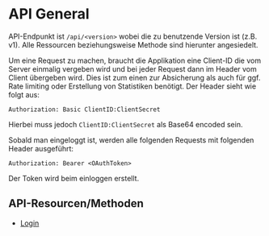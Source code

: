 # API General

API-Endpunkt ist `/api/<version>` wobei <version> die zu benutzende Version ist (z.B. v1). Alle Ressourcen beziehungsweise Methode sind hierunter angesiedelt.

Um eine Request zu machen, braucht die Applikation eine Client-ID die vom Server einmalig vergeben wird und bei jeder Request dann im Header vom Client übergeben wird. Dies ist zum einen zur Absicherung als auch für ggf. Rate limiting oder Erstellung von Statistiken benötigt. Der Header sieht wie folgt aus:

`Authorization: Basic ClientID:ClientSecret`

Hierbei muss jedoch `ClientID:ClientSecret` als Base64 encoded sein.

Sobald man eingeloggt ist, werden alle folgenden Requests mit folgenden Header ausgeführt:

`Authorization: Bearer <OAuthToken>`

Der Token wird beim einloggen erstellt.

## API-Resourcen/Methoden
- [Login](api_login.md)
